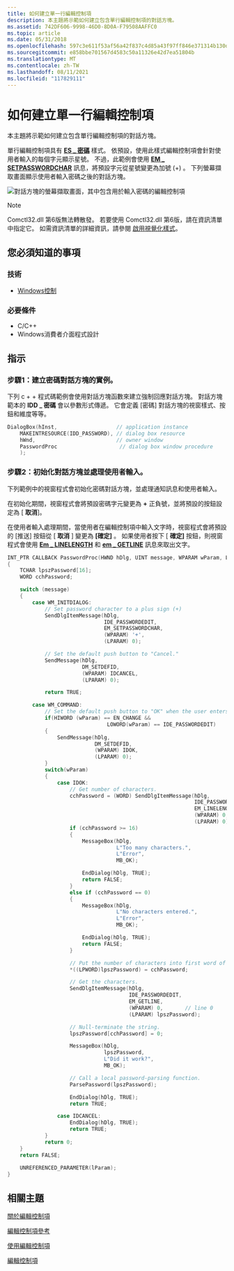 ```yaml
---
title: 如何建立單一行編輯控制項
description: 本主題將示範如何建立包含單行編輯控制項的對話方塊。
ms.assetid: 742DF606-9998-46D0-8D0A-F79508AAFFC0
ms.topic: article
ms.date: 05/31/2018
ms.openlocfilehash: 597c3e611f53af56a42f837c4d85a43f97ff846e371314b130d72c568aaf860e
ms.sourcegitcommit: e858bbe701567d4583c50a11326e42d7ea51804b
ms.translationtype: MT
ms.contentlocale: zh-TW
ms.lasthandoff: 08/11/2021
ms.locfileid: "117829111"
---
```

# <a name="how-to-create-a-single-line-edit-control"></a>如何建立單一行編輯控制項

本主題將示範如何建立包含單行編輯控制項的對話方塊。

單行編輯控制項具有 [**ES \_ 密碼**](edit-control-styles.md) 樣式。 依預設，使用此樣式編輯控制項會針對使用者輸入的每個字元顯示星號。 不過，此範例會使用 [**EM \_ SETPASSWORDCHAR**](em-setpasswordchar.md) 訊息，將預設字元從星號變更為加號 (+) 。 下列螢幕擷取畫面顯示使用者輸入密碼之後的對話方塊。

![對話方塊的螢幕擷取畫面，其中包含用於輸入密碼的編輯控制項](images/passworddlg.png)

> [!Note]  
> Comctl32.dll 第6版無法轉散發。 若要使用 Comctl32.dll 第6版，請在資訊清單中指定它。 如需資訊清單的詳細資訊，請參閱 [啟用視覺化樣式](cookbook-overview.md)。

 

## <a name="what-you-need-to-know"></a>您必須知道的事項

### <a name="technologies"></a>技術

-   [Windows控制](window-controls.md)

### <a name="prerequisites"></a>必要條件

-   C/C++
-   Windows消費者介面程式設計

## <a name="instructions"></a>指示

### <a name="step-1-create-an-instance-of-the-password-dialog-box"></a>步驟1：建立密碼對話方塊的實例。

下列 c + + 程式碼範例會使用對話方塊函數來建立強制回應對話方塊。 對話方塊範本的 **IDD \_ 密碼** 會以參數形式傳遞。 它會定義 [密碼] 對話方塊的視窗樣式、按鈕和維度等等。


```C++
DialogBox(hInst,                   // application instance
    MAKEINTRESOURCE(IDD_PASSWORD), // dialog box resource
    hWnd,                          // owner window
    PasswordProc                    // dialog box window procedure
    );
```



### <a name="step-2-initialize-the-dialog-box-and-process-user-input"></a>步驟2：初始化對話方塊並處理使用者輸入。

下列範例中的視窗程式會初始化密碼對話方塊，並處理通知訊息和使用者輸入。

在初始化期間，視窗程式會將預設密碼字元變更為 **+** 正負號，並將預設的按鈕設定為 [ **取消**]。

在使用者輸入處理期間，當使用者在編輯控制項中輸入文字時，視窗程式會將預設的 [推送] 按鈕從 [ **取消** ] 變更為 **[確定]** 。 如果使用者按下 [ **確定]** 按鈕，則視窗程式會使用 [**Em \_ LINELENGTH**](em-linelength.md) 和 [**em \_ GETLINE**](em-getline.md) 訊息來取出文字。



```C++
INT_PTR CALLBACK PasswordProc(HWND hDlg, UINT message, WPARAM wParam, LPARAM lParam) 
{ 
    TCHAR lpszPassword[16]; 
    WORD cchPassword; 

    switch (message) 
    { 
        case WM_INITDIALOG: 
            // Set password character to a plus sign (+) 
            SendDlgItemMessage(hDlg, 
                               IDE_PASSWORDEDIT, 
                               EM_SETPASSWORDCHAR, 
                               (WPARAM) '+', 
                               (LPARAM) 0); 

            // Set the default push button to "Cancel." 
            SendMessage(hDlg, 
                        DM_SETDEFID, 
                        (WPARAM) IDCANCEL, 
                        (LPARAM) 0); 

            return TRUE; 

        case WM_COMMAND: 
            // Set the default push button to "OK" when the user enters text. 
            if(HIWORD (wParam) == EN_CHANGE && 
                                LOWORD(wParam) == IDE_PASSWORDEDIT) 
            {
                SendMessage(hDlg, 
                            DM_SETDEFID, 
                            (WPARAM) IDOK, 
                            (LPARAM) 0); 
            }
            switch(wParam) 
            { 
                case IDOK: 
                    // Get number of characters. 
                    cchPassword = (WORD) SendDlgItemMessage(hDlg, 
                                                            IDE_PASSWORDEDIT, 
                                                            EM_LINELENGTH, 
                                                            (WPARAM) 0, 
                                                            (LPARAM) 0); 
                    if (cchPassword >= 16) 
                    { 
                        MessageBox(hDlg, 
                                   L"Too many characters.", 
                                   L"Error", 
                                   MB_OK); 

                        EndDialog(hDlg, TRUE); 
                        return FALSE; 
                    } 
                    else if (cchPassword == 0) 
                    { 
                        MessageBox(hDlg, 
                                   L"No characters entered.", 
                                   L"Error", 
                                   MB_OK); 

                        EndDialog(hDlg, TRUE); 
                        return FALSE; 
                    } 

                    // Put the number of characters into first word of buffer. 
                    *((LPWORD)lpszPassword) = cchPassword; 

                    // Get the characters. 
                    SendDlgItemMessage(hDlg, 
                                       IDE_PASSWORDEDIT, 
                                       EM_GETLINE, 
                                       (WPARAM) 0,       // line 0 
                                       (LPARAM) lpszPassword); 

                    // Null-terminate the string. 
                    lpszPassword[cchPassword] = 0; 

                    MessageBox(hDlg, 
                               lpszPassword, 
                               L"Did it work?", 
                               MB_OK); 

                    // Call a local password-parsing function. 
                    ParsePassword(lpszPassword); 

                    EndDialog(hDlg, TRUE); 
                    return TRUE; 

                case IDCANCEL: 
                    EndDialog(hDlg, TRUE); 
                    return TRUE; 
            } 
            return 0; 
    } 
    return FALSE; 
    
    UNREFERENCED_PARAMETER(lParam); 
}
```



## <a name="related-topics"></a>相關主題

<dl> <dt>

[關於編輯控制項](about-edit-controls.md)
</dt> <dt>

[編輯控制項參考](bumper-edit-control-edit-control-reference.md)
</dt> <dt>

[使用編輯控制項](/windows/desktop/Controls/using-edit-controls)
</dt> <dt>

[編輯控制項](edit-controls.md)
</dt> </dl>

 

 